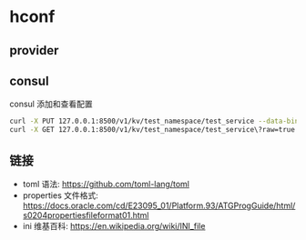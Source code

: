 # hconf

## provider

## consul

consul 添加和查看配置

``` sh
curl -X PUT 127.0.0.1:8500/v1/kv/test_namespace/test_service --data-binary @test.json
curl -X GET 127.0.0.1:8500/v1/kv/test_namespace/test_service\?raw=true
```

## 链接

- toml 语法: <https://github.com/toml-lang/toml>
- properties 文件格式: <https://docs.oracle.com/cd/E23095_01/Platform.93/ATGProgGuide/html/s0204propertiesfileformat01.html>
- ini 维基百科: <https://en.wikipedia.org/wiki/INI_file>
